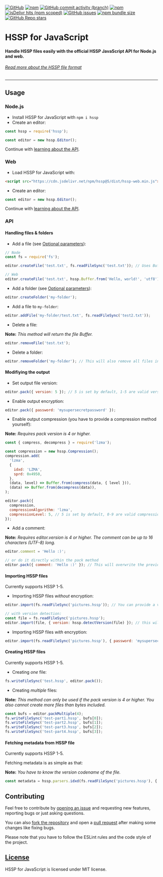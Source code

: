 [![GitHub](https://img.shields.io/github/license/HSSPfile/js?style=for-the-badge)](LICENSE)
[![npm](https://img.shields.io/npm/v/hssp?style=for-the-badge)](https://npmjs.com/package/hssp)
[![GitHub commit activity (branch)](https://img.shields.io/github/commit-activity/m/HSSPfile/js?style=for-the-badge)](https://github.com/HSSPfile/js/commits/main)
[![npm](https://img.shields.io/npm/dm/hssp?style=for-the-badge)](https://npmjs.com/package/hssp)
[![jsDelivr hits (npm scoped)](https://img.shields.io/jsdelivr/npm/hm/hssp?style=for-the-badge)](https://www.jsdelivr.com/package/npm/hssp)
[![GitHub issues](https://img.shields.io/github/issues/HSSPfile/js?style=for-the-badge)](https://github.com/HSSPfile/js/issues)
[![npm bundle size](https://img.shields.io/bundlephobia/min/hssp?style=for-the-badge)](.)
[![GitHub Repo stars](https://img.shields.io/github/stars/HSSPfile/js?style=for-the-badge)](https://github.com/HSSPfile/js/stargazers)

# HSSP for JavaScript

#### Handle HSSP files easily with the official HSSP JavaScript API for Node.js and web.

###### [Read more about the HSSP file format](https://hssp.leox.dev/)

---

## Usage

### Node.js

- Install HSSP for JavaScript with `npm i hssp`
- Create an editor:

```js
const hssp = require('hssp');

const editor = new hssp.Editor();
```

Continue with [learning about the API](#api).

### Web

- Load HSSP for JavaScript with:

```html
<script src="https://cdn.jsdelivr.net/npm/hssp@5/dist/hssp-web.min.js"></script>
```

- Create an editor:

```js
const editor = new hssp.Editor();
```

Continue with [learning about the API](#api).

### API

#### Handling files & folders

- Add a file (see [Optional parameters](#optional-parameters-for-creating-filesfolders)):

```js
// Node
const fs = require('fs');

editor.createFile('test.txt', fs.readFileSync('test.txt')); // Uses Buffer API

// Web
editor.createFile('test.txt', hssp.Buffer.from('Hello, world!', 'utf8')); // Uses the ported Buffer API
```

- Add a folder (see [Optional parameters](#optional-parameters-for-creating-filesfolders)):

```js
editor.createFolder('my-folder');
```

- Add a file to `my-folder`:

```js
editor.addFile('my-folder/test.txt', fs.readFileSync('test2.txt'));
```

- Delete a file:

**Note:** _This method will return the file Buffer._

```js
editor.removeFile('test.txt');
```

- Delete a folder:

```js
editor.removeFolder('my-folder'); // This will also remove all files in the folder (recrusive removal)
```

#### Modifiying the output

- Set output file version:

```js
editor.pack({ version: 5 }); // 5 is set by default, 1-5 are valid version numbers
```

- Enable output encryption:

```js
editor.pack({ password: 'mysupersecretpassword' });
```

- Enable output compression (you have to provide a compression method yourself):

**Note:** _Requires pack version is 4 or higher._

```js
const { compress, decompress } = require('lzma');

const compression = new hssp.Compression();
compression.add(
  'lzma',
  {
    idxd: 'LZMA',
    sprd: 0x4950,
  },
  (data, level) => Buffer.from(compress(data, { level })),
  (data) => Buffer.from(decompress(data)),
);

editor.pack({
  compression,
  compressionAlgorithm: 'lzma',
  compressionLevel: 5, // 5 is set by default, 0-9 are valid compression levels
});
```

- Add a comment:

**Note:** _Requires editor.version is 4 or higher. The comment can be up to 16 characters (UTF-8) long._

```js
editor.comment = 'Hello :)';

// or do it directly within the pack method
editor.pack({ comment: 'Hello :)' }); // This will overwrite the previous comment
```

#### Importing HSSP files

Currently supports HSSP 1-5.

- Importing HSSP files _without_ encryption:

```js
editor.import(fs.readFileSync('pictures.hssp')); // You can provide a version number in a second parameter if it's not the default 5

// with version detection:
const file = fs.readFileSync('pictures.hssp');
editor.import(file, { version: hssp.detectVersion(file) }); // this will definetly get the right version but is a bit slower
```

- Importing HSSP files _with_ encryption:

```js
editor.import(fs.readFileSync('pictures.hssp'), { password: 'mysupersecretpassword' });
```

#### Creating HSSP files

Currently supports HSSP 1-5.

- Creating _one_ file:

```js
fs.writeFileSync('test.hssp', editor.pack());
```

- Creating _multiple_ files:

**Note:** _This method can only be used if the pack version is 4 or higher. You also cannot create more files than bytes included._

```js
const bufs = editor.packMultiple(4);
fs.writeFileSync('test-part1.hssp', bufs[0]);
fs.writeFileSync('test-part2.hssp', bufs[1]);
fs.writeFileSync('test-part3.hssp', bufs[2]);
fs.writeFileSync('test-part4.hssp', bufs[3]);
```

#### Fetching metadata from HSSP file

Currently supports HSSP 1-5.

Fetching metadata is as simple as that:

**Note:** _You have to know the version codename of the file._

```js
const metadata = hssp.parsers.idxd(fs.readFileSync('pictures.hssp'), { flgd: true });
```
## Contributing

Feel free to contribute by [opening an issue](https://github.com/HSSPfile/js/issues/new/choose) and requesting new features, reporting bugs or just asking questions.

You can also [fork the repository](https://github.com/HSSPfile/js/fork) and open a [pull request](https://github.com/HSSPfile/js/pulls) after making some changes like fixing bugs.

Please note that you have to follow the ESLint rules and the code style of the project.

## [License](LICENSE)

HSSP for JavaScript is licensed under MIT license.
